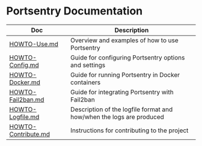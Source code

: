 # Portsentry Documentation

| Doc | Description |
| --- | ----------- |
| [HOWTO-Use.md](HOWTO-Use.md) | Overview and examples of how to use Portsentry |
| [HOWTO-Config.md](HOWTO-Config.md) | Guide for configuring Portsentry options and settings |
| [HOWTO-Docker.md](HOWTO-Docker.md) | Guide for running Portsentry in Docker containers |
| [HOWTO-Fail2ban.md](HOWTO-Fail2ban.md) | Guide for integrating Portsentry with Fail2ban |
| [HOWTO-Logfile.md](HOWTO-Logfile.md) | Description of the logfile format and how/when the logs are produced |
| [HOWTO-Contribute.md](HOWTO-Contribute.md) | Instructions for contributing to the project |
